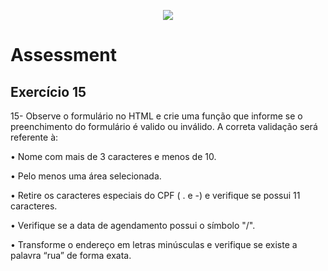 <p align="center">
    <img src="https://www.infnet.edu.br/infnet/wp-content/themes/infnet.homepage//assets/img/LogoInfnetRodape.png"/>
</p>

# Assessment

## Exercício 15

15-	Observe o formulário no HTML e crie uma função que informe se o preenchimento do formulário é valido ou inválido. A correta validação será referente à:

•	Nome com mais de 3 caracteres e menos de 10.

•	Pelo menos uma área selecionada.

•	Retire os caracteres especiais do CPF ( . e -) e verifique se possui 11 caracteres.

•	Verifique se a data de agendamento possui o símbolo "/".

•	Transforme o endereço em letras minúsculas e verifique se existe a palavra “rua” de forma exata.
  
